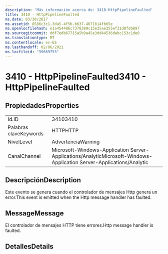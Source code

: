 ```yaml
---
description: 'Más información acerca de: 3410-HttpPipelineFaulted'
title: 3410 - HttpPipelineFaulted
ms.date: 03/30/2017
ms.assetid: 8586c3c1-3da5-4f5b-b637-4671b14fb65e
ms.openlocfilehash: e1a454486c7378389c15e25ae355ef31d0fdb897
ms.sourcegitcommit: ddf7edb67715a5b9a45e3dd44536dabc153c1de0
ms.translationtype: MT
ms.contentlocale: es-ES
ms.lasthandoff: 02/06/2021
ms.locfileid: "99669753"
---
```

# <a name="3410---httppipelinefaulted"></a><span data-ttu-id="b0b9f-103">3410 - HttpPipelineFaulted</span><span class="sxs-lookup"><span data-stu-id="b0b9f-103">3410 - HttpPipelineFaulted</span></span>

## <a name="properties"></a><span data-ttu-id="b0b9f-104">Propiedades</span><span class="sxs-lookup"><span data-stu-id="b0b9f-104">Properties</span></span>  
  
|||  
|-|-|  
|<span data-ttu-id="b0b9f-105">Id.</span><span class="sxs-lookup"><span data-stu-id="b0b9f-105">ID</span></span>|<span data-ttu-id="b0b9f-106">3410</span><span class="sxs-lookup"><span data-stu-id="b0b9f-106">3410</span></span>|  
|<span data-ttu-id="b0b9f-107">Palabras clave</span><span class="sxs-lookup"><span data-stu-id="b0b9f-107">Keywords</span></span>|<span data-ttu-id="b0b9f-108">HTTP</span><span class="sxs-lookup"><span data-stu-id="b0b9f-108">HTTP</span></span>|  
|<span data-ttu-id="b0b9f-109">Nivel</span><span class="sxs-lookup"><span data-stu-id="b0b9f-109">Level</span></span>|<span data-ttu-id="b0b9f-110">Advertencia</span><span class="sxs-lookup"><span data-stu-id="b0b9f-110">Warning</span></span>|  
|<span data-ttu-id="b0b9f-111">Canal</span><span class="sxs-lookup"><span data-stu-id="b0b9f-111">Channel</span></span>|<span data-ttu-id="b0b9f-112">Microsoft-Windows-Application Server-Applications/Analytic</span><span class="sxs-lookup"><span data-stu-id="b0b9f-112">Microsoft-Windows-Application Server-Applications/Analytic</span></span>|  
  
## <a name="description"></a><span data-ttu-id="b0b9f-113">Descripción</span><span class="sxs-lookup"><span data-stu-id="b0b9f-113">Description</span></span>  

 <span data-ttu-id="b0b9f-114">Este evento se genera cuando el controlador de mensajes Http genera un error.</span><span class="sxs-lookup"><span data-stu-id="b0b9f-114">This event is emitted when the Http message handler has faulted.</span></span>  
  
## <a name="message"></a><span data-ttu-id="b0b9f-115">Message</span><span class="sxs-lookup"><span data-stu-id="b0b9f-115">Message</span></span>  

 <span data-ttu-id="b0b9f-116">El controlador de mensajes HTTP tiene errores.</span><span class="sxs-lookup"><span data-stu-id="b0b9f-116">Http message handler is faulted.</span></span>  
  
## <a name="details"></a><span data-ttu-id="b0b9f-117">Detalles</span><span class="sxs-lookup"><span data-stu-id="b0b9f-117">Details</span></span>
